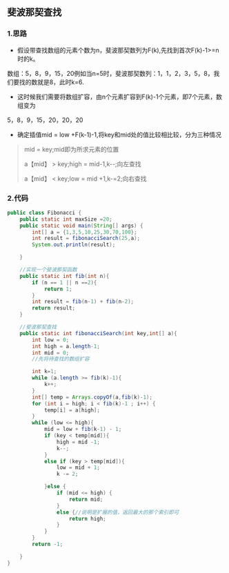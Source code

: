 ## 斐波那契查找

### 1.思路

- 假设带查找数组的元素个数为n，斐波那契数列为F(k),先找到首次F(k)-1>=n时的k。

数组：5，8，9，15，20例如当n=5时，斐波那契数列：1，1，2，3，5，8，我们要找的数就是8，此时k=6.

- 这时候我们需要将数组扩容，由n个元素扩容到F(k)-1个元素，即7个元素，数组变为

5，8，9，15，20，20，20

- 确定插值mid = low +F(k-1)-1,将key和mid处的值比较相比较，分为三种情况

> mid =  key;mid即为所求元素的位置
>
> a【mid】 > key;high = mid-1,k--;向左查找
>
> a【mid】 < key;low = mid +1,k-=2;向右查找



### 2.代码

```java
public class Fibonacci {
    public static int maxSize =20;
    public static void main(String[] args) {
        int[] a = {1,3,5,10,25,30,70,100};
        int result = fibonacciSearch(25,a);
        System.out.println(result);

    }

    //实现一个斐波那契函数
    public static int fib(int n){
        if (n == 1 || n ==2){
            return 1;
        }
        int result = fib(n-1) + fib(n-2);
        return result;
    }

    //斐波那契查找
    public static int fibonacciSearch(int key,int[] a){
        int low = 0;
        int high = a.length-1;
        int mid = 0;
        //先将待查找的数组扩容

        int k=1;
        while (a.length >= fib(k)-1){
            k++;
        }
        int[] temp = Arrays.copyOf(a,fib(k)-1);
        for (int i = high; i < fib(k)-1 ; i++) {
            temp[i] = a[high];
        }
        while (low <= high){
            mid = low + fib(k-1) - 1;
            if (key < temp[mid]){
                high = mid -1;
                k--;
            }
            else if (key > temp[mid]){
                low = mid + 1;
                k -= 2;

            }else {
                if (mid <= high) {
                    return mid;
                }
                else {//说明是扩展的值，返回最大的那个索引即可
                    return high;
                }
            }
        }
        return -1;

    }
}
```

